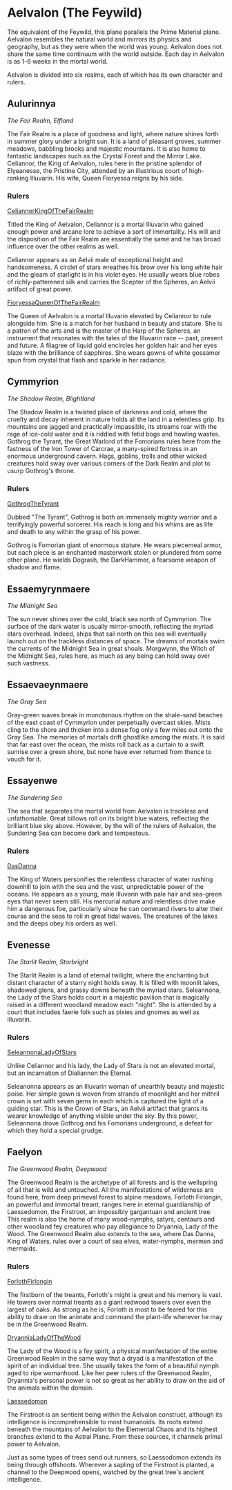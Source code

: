 # Aelvalon (The Feywild)

The equivalent of the Feywild, this plane parallels the Prime Material plane. Aelvalon resembles the natural world and mirrors its physics and geography, but as they were when the world was young. Aelvalon does not share the same time continuum with the world outside. Each day in Aelvalon is as 1-6 weeks in the mortal world.

Aelvalon is divided into six realms, each of which has its own character and rulers.

## Aulurinnya

_The Fair Realm, Elfland_

The Fair Realm is a place of goodness and light, where nature shines forth in summer glory under a bright sun. It is a land of pleasant groves, summer meadows, babbling brooks and majestic mountains. It is also home to fantastic landscapes such as the Crystal Forest and the Mirror Lake. Celiannor, the King of Aelvalon, rules here in the pristine splendor of Elyeanesse, the Pristine City, attended by an illustrious court of high-ranking Illuvarin. His wife, Queen Fioryessa reigns by his side.

### Rulers

[CeliannorKingOfTheFairRealm](CeliannorKingOfTheFairRealm.md)

Titled the King of Aelvalon, Celiannor is a mortal Illuvarin who gained enough power and arcane lore to achieve a sort of immortality. His will and the disposition of the Fair Realm are essentially the same and he has broad influence over the other realms as well.

Celiannor appears as an Aelvii male of exceptional height and handsomeness. A circlet of stars wreathes his brow over his long white hair and the gleam of starlight is in his violet eyes. He usually wears blue robes of richly-patterened silk and carries the Scepter of the Spheres, an Aelvii artifact of great power.

[FioryessaQueenOfTheFairRealm](FioryessaQueenOfTheFairRealm.md)

The Queen of Aelvalon is a mortal Illuvarin elevated by Celiannor to rule alongside him. She is a match for her husband in beauty and stature. She is a patron of the arts and is the master of the Harp of the Spheres, an instrument that resonates with the tales of the Illuvarin race -- past, present and future.  A filagree of liquid gold encircles her golden hair and her eyes blaze with the brilliance of sapphires. She wears gowns of white gossamer spun from crystal that flash and sparkle in her radiance.


## Cymmyrion

_The Shadow Realm, Blightland_

The Shadow Realm is a twisted place of darkness and cold, where the cruelty and decay inherent in nature holds all the land in a relentless grip. Its mountains are jagged and practically impassible, its streams roar with the rage of ice-cold water and it is riddled with fetid bogs and howling wastes. Gothrog the Tyrant, the Great Warlord of the Fomorians rules here from the fastness of the Iron Tower of Carcrae, a many-spired fortress in an enormous underground cavern. Hags, goblins, trolls and other wicked creatures hold sway over various corners of the Dark Realm and plot to usurp Gothrog's throne.

### Rulers

[GothrogTheTyrant](GothrogTheTyrant.md)

Dubbed "The Tyrant", Gothrog is both an immensely mighty warrior and a terrifyingly powerful sorcerer. His reach is long and his whims are as life and death to any within the grasp of his power.

Gothrog is Fomorian giant of enormous stature. He wears piecemeal armor, but each piece is an enchanted masterwork stolen or plundered from some other plane. He wields Dogrash, the DarkHammer, a fearsome weapon of shadow and flame.


## Essaemyrynmaere

_The Midnight Sea_

The sun never shines over the cold, black sea north of Cymmyrion. The surface of the dark water is usually mirror-smooth, reflecting the myriad stars overhead. Indeed, ships that sail north on this sea will eventually launch out on the trackless distances of space. The dreams of mortals swim the currents of the Midnight Sea in great shoals. Morgwynn, the Witch of the Midnight Sea, rules here, as much as any being can hold sway over such vastness.

## Essaevaeynmaere

_The Gray Sea_

Gray-green waves break in monotonous rhythm on the shale-sand beaches of the east coast of Cymmyrion under perpetually overcast skies. Mists cling to the shore and thicken into a dense fog only a few miles out onto the Gray Sea. The memories of mortals drift ghostlike among the mists. It is said that far east over the ocean, the mists roll back as a curtain to a swift sunrise over a green shore, but none have ever returned from thence to vouch for it.

## Essayenwe

_The Sundering Sea_

The sea that separates the mortal world from Aelvalon is trackless and unfathomable. Great billows roll on its bright blue waters, reflecting the brilliant blue sky above. However, by the will of the rulers of Aelvalon, the Sundering Sea can become dark and tempestous.

### Rulers

[DasDanna](DasDanna.md)

The King of Waters personifies the relentless character of water rushing downhill to join with the sea and the vast, unpredictable power of the oceans. He appears as a young, male Illuvarin with pale hair and sea-green eyes that never seem still. His mercurial nature and relentless drive make him a dangerous foe, particularly since he can command rivers to alter their course and the seas to roil in great tidal waves. The creatures of the lakes and the deeps obey his orders as well.

## Evenesse

_The Starlit Realm, Starbright_

The Starlit Realm is a land of eternal twilight, where the enchanting but distant character of a starry night holds sway. It is filled with moonlit lakes, shadowed glens, and grassy downs beneath the myriad stars. Seleannona, the Lady of the Stars holds court in a majestic pavilion that is magically raised in a different woodland meadow each "night". She is attended by a court that includes faerie folk such as pixies and gnomes as well as Illuvarin.

### Rulers

[SeleannonaLadyOfStars](SeleannonaLadyOfStars.md)

Unlike Celiannor and his lady, the Lady of Stars is not an elevated mortal, but an incarnation of Dialiannon the Eternal.

Seleanonna appears as an Illuvarin woman of unearthly beauty and majestic poise. Her simple gown is woven from strands of moonlight and her mithril crown is set with seven gems in each which is captured the light of a guiding star. This is the Crown of Stars, an Aelvii artifact that grants its wearer knowledge of anything visible under the sky. By this power, Seleannona drove Gothrog and his Fomorians underground, a defeat for which they hold a special grudge.

## Faelyon

_The Greenwood Realm, Deepwood_

The Greenwood Realm is the archetype of all forests and is the wellspring of all that is wild and untouched. All the manifestations of wilderness are found here, from deep primeval forest to alpine meadows. Forloth Firlongin, an powerful and immortal treant, ranges here in eternal guardianship of Laessedomon, the Firstroot, an impossibly gargantuan and ancient tree. This realm is also the home of many wood-nymphs, satyrs, centaurs and other woodland fey creatures who pay allegiance to Dryannia, Lady of the Wood. The Greenwood Realm also extends to the sea, where Das Danna, King of Waters, rules over a court of sea elves, water-nymphs, mermen and mermaids.

### Rulers

[ForlothFirlongin](ForlothFirlongin.md)

The firstborn of the treants, Forloth's might is great and his memory is vast. He towers over normal treants as a giant redwood towers over even the largest of oaks. As strong as he is, Forloth is most to be feared for this ability to draw on the animate and command the plant-life wherever he may be in the Greenwood Realm.

[DryanniaLadyOfTheWood](DryanniaLadyOfTheWood.md)

The Lady of the Wood is a fey spirit, a physical manifestation of the entire Greenwood Realm in the same way that a dryad is a manifestation of the spirit of an individual tree. She usually takes the form of a beautiful nymph aged to ripe womanhood. Like her peer rulers  of the Greenwood Realm, Dryannia's personal power is not so great as her ability to draw on the aid of the animals within the domain.

[Laessedomon](Laessedomon.md)

The Firstroot is an sentient being within the Aelvalon construct, although its intelligence is incomprehensible to most humanoids. Its roots extend beneath the mountains of Aelvalon to the Elemental Chaos and its highest branches extend to the Astral Plane. From these sources, it channels primal power to Aelvalon.

Just as some types of trees send out runners, so Laessodomon extends its being through offshoots. Wherever a sapling of the Firstroot is planted, a channel to the Deepwood opens, watched by the great tree's ancient intelligence.
